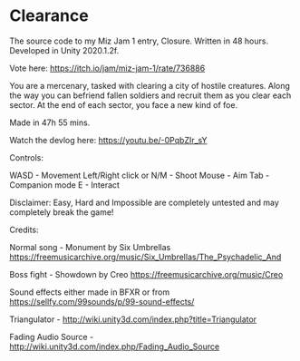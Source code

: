 # Clearance

The source code to my Miz Jam 1 entry, Closure. Written in 48 hours. Developed in Unity 2020.1.2f.

Vote here: https://itch.io/jam/miz-jam-1/rate/736886

You are a mercenary, tasked with clearing a city of hostile creatures. Along the way you can befriend fallen soldiers and recruit them as you clear each sector. At the end of each sector, you face a new kind of foe.

Made in 47h 55 mins.

Watch the devlog here: https://youtu.be/-0PqbZIr_sY

Controls:

WASD - Movement
Left/Right click or N/M - Shoot
Mouse - Aim
Tab - Companion mode
E - Interact

Disclaimer: Easy, Hard and Impossible are completely untested and may completely break the game!

Credits:

Normal song - Monument by Six Umbrellas https://freemusicarchive.org/music/Six_Umbrellas/The_Psychadelic_And

Boss fight - Showdown by Creo https://freemusicarchive.org/music/Creo

Sound effects either made in BFXR or from https://sellfy.com/99sounds/p/99-sound-effects/

Triangulator - http://wiki.unity3d.com/index.php?title=Triangulator

Fading Audio Source - http://wiki.unity3d.com/index.php/Fading_Audio_Source
